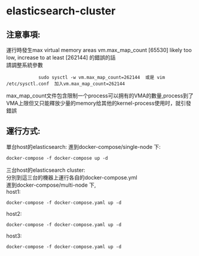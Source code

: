 # elasticsearch-cluster

注意事項:
------
運行時發生max virtual memory areas vm.max_map_count [65530] likely too low, increase to at least [262144]  的錯誤的話 <br>
請調整系統參數 <br>

                sudo sysctl -w vm.max_map_count=262144  或是 vim /etc/sysctl.conf  加入vm.max_map_count=262144

max_map_count文件包含限制一个process可以拥有的VMA的數量,process到了VMA上限但又只能釋放少量的memory给其他的kernel-process使用时，就引發錯誤<br>

運行方式:
------
單台host的elasticsearch:
  進到docker-compose/single-node 下:

    docker-compose -f docker-compose up -d
    
三台host的elasticsearch cluster: <br>
  分別到這三台的機器上運行各自的docker-compose.yml <br>
  進到docker-compose/multi-node 下, <br>
  host1:
  
    docker-compose -f docker-compose.yaml up -d
  host2:
    
    docker-compose -f docker-compose.yaml up -d
  host3:
    
    docker-compose -f docker-compose.yaml up -d
